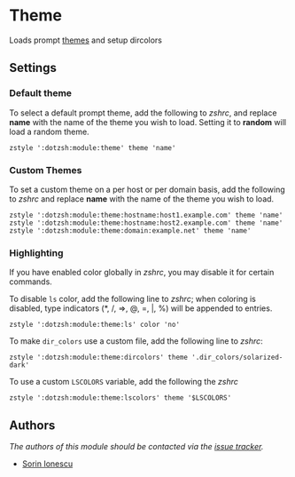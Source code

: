 Theme
=====

Loads prompt [themes][1] and setup dircolors

Settings
--------

### Default theme

To select a default prompt theme, add the following to *zshrc*, and replace **name**
with the name of the theme you wish to load. Setting it to **random** will load
a random theme.

    zstyle ':dotzsh:module:theme' theme 'name'

### Custom Themes

To set a custom theme on a per host or per domain basis, add the following 
to *zshrc* and replace **name** with the name of the theme you wish to load.

    zstyle ':dotzsh:module:theme:hostname:host1.example.com' theme 'name'
    zstyle ':dotzsh:module:theme:hostname:host2.example.com' theme 'name'
    zstyle ':dotzsh:module:theme:domain:example.net' theme 'name'

### Highlighting

If you have enabled color globally in *zshrc*, you may disable it for certain
commands.

To disable `ls` color, add the following line to *zshrc*; when coloring is
disabled, type indicators (\*, /, =>, @, =, |, %) will be appended to entries.

    zstyle ':dotzsh:module:theme:ls' color 'no'

To make `dir_colors` use a custom file, add the following line to *zshrc*:

    zstyle ':dotzsh:module:theme:dircolors' theme '.dir_colors/solarized-dark'

To use a custom `LSCOLORS` variable, add the following the *zshrc*

    zstyle ':dotzsh:module:theme:lscolors' theme '$LSCOLORS'

Authors
-------

*The authors of this module should be contacted via the [issue tracker][2].*

  - [Sorin Ionescu](https://github.com/sorin-ionescu)

[1]: http://zsh.sourceforge.net/Doc/Release/User-Contributions.html#Prompt-Themes
[2]: https://github.com/dotphiles/dotzsh/issues

